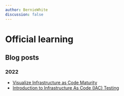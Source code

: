 ```yaml
---
author: BernieWhite
discussion: false
---
```


# Official learning

## Blog posts

### 2022

- [Visualize Infrastructure as Code Maturity](https://techcommunity.microsoft.com/t5/itops-talk-blog/psrule-visualize-infrastructure-as-code-maturity/ba-p/3626914)
- [Introduction to Infrastructure As Code (IAC) Testing](https://techcommunity.microsoft.com/t5/itops-talk-blog/psrule-introduction-to-infrastructure-as-code-iac-testing/ba-p/3580746)

